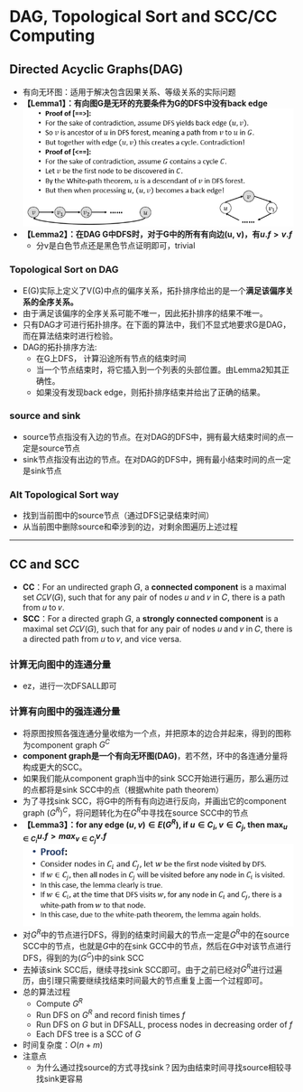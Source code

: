 # DAG, Topological Sort and SCC/CC Computing

## Directed Acyclic Graphs(DAG)
+ 有向无环图：适用于解决包含因果关系、等级关系的实际问题
+ **【Lemma1】：有向图G是无环的充要条件为G的DFS中没有back edge**  
  ![](img/2019-11-19-15-07-18.png)
+ **【Lemma2】：在DAG G中DFS时，对于G中的所有有向边(u, v)，有$u.f>v.f$**
  + 分v是白色节点还是黑色节点证明即可，trivial

### Topological Sort on DAG
+ E(G)实际上定义了V(G)中点的偏序关系，拓扑排序给出的是一个**满足该偏序关系的全序关系。**
+ 由于满足该偏序的全序关系可能不唯一，因此拓扑排序的结果不唯一。
+ 只有DAG才可进行拓扑排序。在下面的算法中，我们不显式地要求G是DAG，而在算法结束时进行检验。
+ DAG的拓扑排序方法:
  + 在G上DFS， 计算沿途所有节点的结束时间
  + 当一个节点结束时，将它插入到一个列表的头部位置。由Lemma2知其正确性。
  + 如果没有发现back edge，则拓扑排序结束并给出了正确的结果。

### source and sink
+ source节点指没有入边的节点。在对DAG的DFS中，拥有最大结束时间的点一定是source节点
+ sink节点指没有出边的节点。在对DAG的DFS中，拥有最小结束时间的点一定是sink节点

### Alt Topological Sort way
+ 找到当前图中的source节点（通过DFS记录结束时间）
+ 从当前图中删除source和牵涉到的边，对剩余图遍历上述过程
---
## CC and SCC
+ **CC**：For an undirected graph 𝐺, a **connected component** is a maximal set 𝐶⊆𝑉(𝐺), such that for any pair of nodes 𝑢 and 𝑣 in 𝐶, there is a path from 𝑢 to 𝑣.
+ **SCC**：For a directed graph 𝐺, a **strongly connected component** is a maximal set 𝐶⊆𝑉(𝐺), such that for any pair of nodes 𝑢 and 𝑣 in 𝐶, there is a directed path from 𝑢 to 𝑣, and vice versa.
### 计算无向图中的连通分量
+ ez，进行一次DFSALL即可
### 计算有向图中的强连通分量
+ 将原图按照各强连通分量收缩为一个点，并把原本的边合并起来，得到的图称为component graph $G^C$
+ **component graph是一个有向无环图(DAG)**，若不然，环中的各连通分量将构成更大的SCC。
+ 如果我们能从component graph当中的sink SCC开始进行遍历，那么遍历过的点都将是sink SCC中的点（根据white path theorem）
+ 为了寻找sink SCC，将G中的所有有向边进行反向，并画出它的component graph $(G^R)^C$，将问题转化为在$G^R$中寻找在source SCC中的节点
+ **【Lemma3】：for any edge $(u, v)\in E(G^R)$, if $u\in C_i,v\in C_j$, then $\max_{u\in C_i} {u.f}>max_{v\in C_j}{v.f}$**  
  ![](img/2019-11-19-15-37-37.png)
+ 对$G^R$中的节点进行DFS，得到的结束时间最大的节点一定是$G^R$中的在source SCC中的节点，也就是$G$中的在sink GCC中的节点，然后在$G$中对该节点进行DFS，得到的为$(G^C)$中的sink SCC
+ 去掉该sink SCC后，继续寻找sink SCC即可。由于之前已经对$G^R$进行过遍历，由引理只需要继续找结束时间最大的节点重复上面一个过程即可。
+ 总的算法过程
  + Compute $G^R$
  + Run DFS on $G^R$ and record finish times $f$
  + Run DFS on $G$ but in DFSALL, process nodes in decreasing order of $f$
  + Each DFS tree is a SCC of $G$
+ 时间复杂度：$O(n+m)$
+ 注意点
  + 为什么通过找source的方式寻找sink？因为由结束时间寻找source相较寻找sink更容易